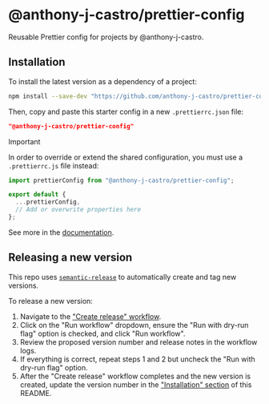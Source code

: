 # @anthony-j-castro/prettier-config

Reusable Prettier config for projects by @anthony-j-castro.

## Installation

To install the latest version as a dependency of a project:

```bash
npm install --save-dev "https://github.com/anthony-j-castro/prettier-config.git#semver:1.0.0"
```

Then, copy and paste this starter config in a new `.prettierrc.json` file:

```json
"@anthony-j-castro/prettier-config"
```

> [!IMPORTANT]  
> In order to override or extend the shared configuration, you must use a
> `.prettierrc.js` file instead:
>
> ```js
> import prettierConfig from "@anthony-j-castro/prettier-config";
>
> export default {
>   ...prettierConfig,
>   // Add or overwrite properties here
> };
> ```
>
> See more in the
> [documentation](https://prettier.io/docs/en/configuration.html#sharing-configurations).

## Releasing a new version

This repo uses
[`semantic-release`](https://github.com/semantic-release/semantic-release) to
automatically create and tag new versions.

To release a new version:

1. Navigate to the
   ["Create release" workflow](https://github.com/anthony-j-castro/prettier-config/actions/workflows/release.yml).
2. Click on the "Run workflow" dropdown, ensure the "Run with dry-run flag"
   option is checked, and click "Run workflow".
3. Review the proposed version number and release notes in the workflow logs.
4. If everything is correct, repeat steps 1 and 2 but uncheck the "Run with
   dry-run flag" option.
5. After the "Create release" workflow completes and the new version is created,
   update the version number in the ["Installation" section](#installation) of
   this README.

